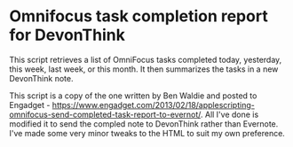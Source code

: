 # Omnifocus task completion report for DevonThink

This script retrieves a list of OmniFocus tasks completed today, yesterday, this week, last week, or this month. It then summarizes the tasks in a new DevonThink note.

This script is a copy of the one written by Ben Waldie and posted to Engadget - https://www.engadget.com/2013/02/18/applescripting-omnifocus-send-completed-task-report-to-evernot/. All I've done is modified it to send the compled note to DevonThink rather than Evernote. I've made some very minor tweaks to the HTML to suit my own preference.  
